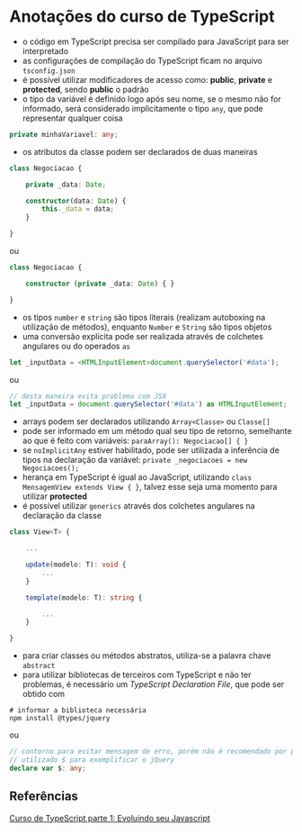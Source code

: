 # Anotações do curso de TypeScript

- o código em TypeScript precisa ser compilado para JavaScript para ser interpretado
- as configurações de compilação do TypeScript ficam no arquivo `tsconfig.json`
- é possível utilizar modificadores de acesso como: **public**, **private** e **protected**, sendo **public** o padrão
- o típo da variável é definido logo após seu nome, se o mesmo não for informado, será considerado implicitamente o tipo `any`, que pode representar qualquer coisa

```typescript
private minhaVariavel: any;
```

- os atributos da classe podem ser declarados de duas maneiras

```typescript
class Negociacao {

    private _data: Date;

    constructor(data: Date) {
        this._data = data;
    }

}
```

ou

```typescript
class Negociacao {

    constructor (private _data: Date) { }

}
```

- os tipos `number` e `string` são tipos literais (realizam autoboxing na utilização de métodos), enquanto `Number` e `String` são tipos objetos
- uma conversão explícita pode ser realizada através de colchetes angulares ou do operados `as`

```typescript
let _inputData = <HTMLInputElement>document.querySelector('#data');
```

ou

```typescript
// desta maneira evita problema com JSX
let _inputData = document.querySelector('#data') as HTMLInputElement;
```

- arrays podem ser declarados utilizando `Array<Classe>` ou `Classe[]`
- pode ser informado em um método qual seu tipo de retorno, semelhante ao que é feito com variáveis: `paraArray(): Negociacao[] { }`
- se `noImplicitAny` estiver habilitado, pode ser utilizada a inferência de tipos na declaração da variável: `private _negociacoes = new Negociacoes();`
- herança em TypeScript é igual ao JavaScript, utilizando `class MensagemView extends View { }`, talvez esse seja uma momento para utilizar **protected**
- é possível utilizar `generics` através dos colchetes angulares na declaração da classe

```typescript
class View<T> {

    ...

    update(modelo: T): void {
        ...
    }

    template(modelo: T): string {

        ...
    }

}
```

- para criar classes ou métodos abstratos, utiliza-se a palavra chave `abstract`
- para utilizar bibliotecas de terceiros com TypeScript e não ter problemas, é necessário um *TypeScript Declaration File*, que pode ser obtido com

```shellscript
# informar a biblioteca necessária
npm install @types/jquery
```

ou

```typescript
// contorno para evitar mensagem de erro, porém não é recomendado por perder as funcionalidades do TypeScript
// utilizado $ para exemplificar o jQuery
declare var $: any;
```

## Referências

[Curso de TypeScript parte 1: Evoluindo seu Javascript](https://www.alura.com.br/curso-online-typescript-parte1)
